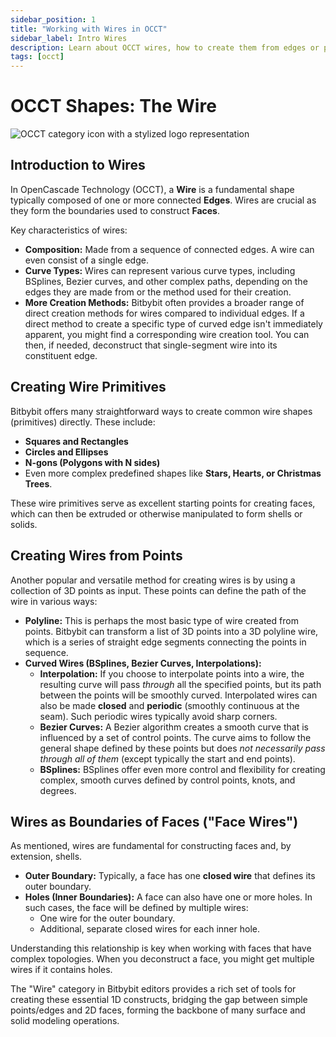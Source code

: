 ```yaml
---
sidebar_position: 1
title: "Working with Wires in OCCT"
sidebar_label: Intro Wires
description: Learn about OCCT wires, how to create them from edges or points (polylines, splines, Bezier curves), their role in constructing faces, and how faces can have multiple wires (e.g., for holes).
tags: [occt]
---
```


# OCCT Shapes: The Wire

<img 
  class="category-icon-small" 
  src="https://s.bitbybit.dev/assets/icons/white/occt-icon.svg" 
  alt="OCCT category icon with a stylized logo representation" 
  title="OCCT category icon" />

## Introduction to Wires

In OpenCascade Technology (OCCT), a **Wire** is a fundamental shape typically composed of one or more connected **Edges**. Wires are crucial as they form the boundaries used to construct **Faces**.

Key characteristics of wires:
*   **Composition:** Made from a sequence of connected edges. A wire can even consist of a single edge.
*   **Curve Types:** Wires can represent various curve types, including BSplines, Bezier curves, and other complex paths, depending on the edges they are made from or the method used for their creation.
*   **More Creation Methods:** Bitbybit often provides a broader range of direct creation methods for wires compared to individual edges. If a direct method to create a specific type of curved edge isn't immediately apparent, you might find a corresponding wire creation tool. You can then, if needed, deconstruct that single-segment wire into its constituent edge.

## Creating Wire Primitives

Bitbybit offers many straightforward ways to create common wire shapes (primitives) directly. These include:
*   **Squares and Rectangles**
*   **Circles and Ellipses**
*   **N-gons (Polygons with N sides)**
*   Even more complex predefined shapes like **Stars, Hearts, or Christmas Trees**.

These wire primitives serve as excellent starting points for creating faces, which can then be extruded or otherwise manipulated to form shells or solids.

## Creating Wires from Points

Another popular and versatile method for creating wires is by using a collection of 3D points as input. These points can define the path of the wire in various ways:

*   **Polyline:** This is perhaps the most basic type of wire created from points. Bitbybit can transform a list of 3D points into a 3D polyline wire, which is a series of straight edge segments connecting the points in sequence.
*   **Curved Wires (BSplines, Bezier Curves, Interpolations):**
    *   **Interpolation:** If you choose to interpolate points into a wire, the resulting curve will pass *through* all the specified points, but its path between the points will be smoothly curved. Interpolated wires can also be made **closed** and **periodic** (smoothly continuous at the seam). Such periodic wires typically avoid sharp corners.
    *   **Bezier Curves:** A Bezier algorithm creates a smooth curve that is influenced by a set of control points. The curve aims to follow the general shape defined by these points but does *not necessarily pass through all of them* (except typically the start and end points).
    *   **BSplines:** BSplines offer even more control and flexibility for creating complex, smooth curves defined by control points, knots, and degrees.

## Wires as Boundaries of Faces ("Face Wires")

As mentioned, wires are fundamental for constructing faces and, by extension, shells.
*   **Outer Boundary:** Typically, a face has one **closed wire** that defines its outer boundary.
*   **Holes (Inner Boundaries):** A face can also have one or more holes. In such cases, the face will be defined by multiple wires:
    *   One wire for the outer boundary.
    *   Additional, separate closed wires for each inner hole.

Understanding this relationship is key when working with faces that have complex topologies. When you deconstruct a face, you might get multiple wires if it contains holes.

The "Wire" category in Bitbybit editors provides a rich set of tools for creating these essential 1D constructs, bridging the gap between simple points/edges and 2D faces, forming the backbone of many surface and solid modeling operations.